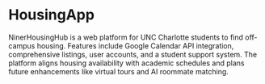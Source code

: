 # HousingApp
NinerHousingHub is a web platform for UNC Charlotte students to find off-campus housing. Features include Google Calendar API integration, comprehensive listings, user accounts, and a student support system. The platform aligns housing availability with academic schedules and plans future enhancements like virtual tours and AI roommate matching.
